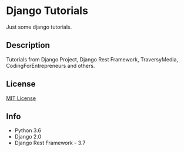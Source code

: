 # Django Tutorials

Just some django tutorials.

## Description

Tutorials from Django Project, Django Rest Framework, TraversyMedia, CodingForEntrepreneurs and others.

## License

[MIT License](https://github.com/nmacambira/DjangoStudies/blob/master/DjangoTutorials/LICENSE)

## Info

- Python 3.6 
- Django 2.0
- Django Rest Framework - 3.7

